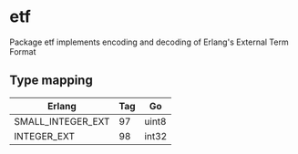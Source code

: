 # etf
Package etf implements encoding and decoding of Erlang's External Term Format

## Type mapping

Erlang            | Tag | Go
----------------- | --- | -----
SMALL_INTEGER_EXT |  97 | uint8
INTEGER_EXT       |  98 | int32
